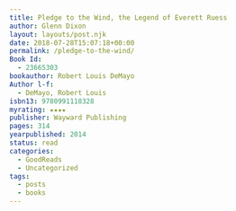 ```yaml
---
title: Pledge to the Wind, the Legend of Everett Ruess
author: Glenn Dixon
layout: layouts/post.njk
date: 2018-07-28T15:07:18+00:00
permalink: /pledge-to-the-wind/
Book Id:
  - 23665303
bookauthor: Robert Louis DeMayo
Author l-f:
  - DeMayo, Robert Louis
isbn13: 9780991118328
myrating: ★★★★
publisher: Wayward Publishing
pages: 314
yearpublished: 2014
status: read
categories:
  - GoodReads
  - Uncategorized
tags:
  - posts
  - books
---
```

